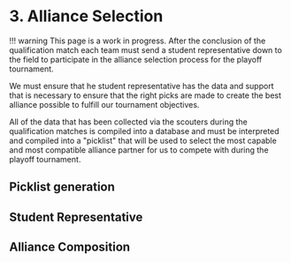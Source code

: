 # 3. Alliance Selection

!!! warning
    This page is a work in progress. After the conclusion of the qualification match each team must send a student representative down to the field to participate in the alliance selection process for the playoff tournament.

We must ensure that he student representative has the data and support that is necessary to ensure that the right picks are made to create the best alliance possible to fulfill our tournament objectives.

All of the data that has been collected via the scouters during the qualification matches is compiled into a database and  must be interpreted and compiled into a "picklist" that will be used to select the most capable and most compatible alliance partner for us to compete with during the playoff tournament.

## Picklist generation

## Student Representative

## Alliance Composition

